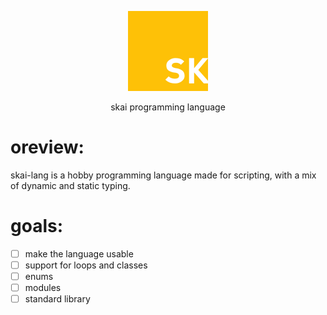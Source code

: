 <p align="center">
   <img with=128 height=128 src="./skai_logo.jpg">
</p>
<p align="center">skai programming language</p>

# oreview:
skai-lang is a hobby programming language made for scripting, with a mix of dynamic and static typing.

# goals:
- [ ] make the language usable
- [ ] support for loops and classes
- [ ] enums
- [ ] modules
- [ ] standard library
